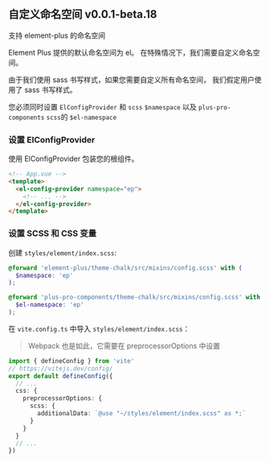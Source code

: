 ## 自定义命名空间 <el-tag>v0.0.1-beta.18</el-tag>

支持 element-plus 的命名空间

Element Plus 提供的默认命名空间为 el。 在特殊情况下，我们需要自定义命名空间。

由于我们使用 sass 书写样式，如果您需要自定义所有命名空间， 我们假定用户使用了 sass 书写样式。

您必须同时设置 `ElConfigProvider` 和 `scss` `$namespace` 以及 `plus-pro-components` `scss`的 `$el-namespace`

### 设置 ElConfigProvider

使用 ElConfigProvider 包装您的根组件。

```html
<!-- App.vue -->
<template>
  <el-config-provider namespace="ep">
    <!-- ... -->
  </el-config-provider>
</template>
```

### 设置 SCSS 和 CSS 变量

创建 `styles/element/index.scss`:

```scss {5,6,7}
@forward 'element-plus/theme-chalk/src/mixins/config.scss' with (
  $namespace: 'ep'
);

@forward 'plus-pro-components/theme-chalk/src/mixins/config.scss' with (
  $el-namespace: 'ep'
);
```

在 `vite.config.ts` 中导入 `styles/element/index.scss`：

> Webpack 也是如此，它需要在 preprocessorOptions 中设置

```ts
import { defineConfig } from 'vite'
// https://vitejs.dev/config/
export default defineConfig({
  // ...
  css: {
    preprocessorOptions: {
      scss: {
        additionalData: `@use "~/styles/element/index.scss" as *;`
      }
    }
  }
  // ...
})
```

